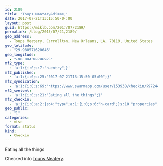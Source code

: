```yaml
---
id: 2189
title: 'Toups Meatery&diams;'
date: 2017-07-21T13:15:50-04:00
layout: post
guid: https://miklb.com/2017/07/2189/
permalink: /blog/2017/07/21/2189/
geo_address:
  - Toups Meatery, Carrollton, New Orleans, LA, 70119, United States
geo_latitude:
  - "29.980571620646"
geo_longitude:
  - "-90.094388796925"
mf2_type:
  - 'a:1:{i:0;s:7:"h-entry";}'
mf2_published:
  - 'a:1:{i:0;s:25:"2017-07-21T13:15:50-05:00";}'
mf2_syndication:
  - 'a:1:{i:0;s:69:"https://www.swarmapp.com/user/153938/checkin/597244d6f62e0943f8fa831f";}'
mf2_content:
  - 'a:1:{i:0;s:21:"Eating all the things";}'
mf2_checkin:
  - 'a:1:{i:0;a:2:{s:4:"type";a:1:{i:0;s:6:"h-card";}s:10:"properties";a:10:{s:4:"name";a:1:{i:0;s:13:"Toups Meatery";}s:3:"url";a:3:{i:0;s:49:"https://foursquare.com/v/4f8da1c6e4b01d92a6e39270";i:1;s:23:"http://toupsmeatery.com";i:2;s:32:"https://twitter.com/toupsmeatery";}s:3:"tel";a:1:{i:0;s:14:"(504) 252-4999";}s:8:"latitude";a:1:{i:0;d:29.980571620646;}s:9:"longitude";a:1:{i:0;d:-90.094388796925003;}s:14:"street-address";a:1:{i:0;s:10:"Carrollton";}s:8:"locality";a:1:{i:0;s:11:"New Orleans";}s:6:"region";a:1:{i:0;s:2:"LA";}s:12:"country-name";a:1:{i:0;s:13:"United States";}s:11:"postal-code";a:1:{i:0;s:5:"70119";}}}}'
geo_public:
  - "1"
categories:
  - misc
format: status
kind:
  - Checkin
---
```

Eating all the things
<p>Checked into <a class="h-card p-location" href="http://toupsmeatery.com">Toups Meatery</a>.</p>